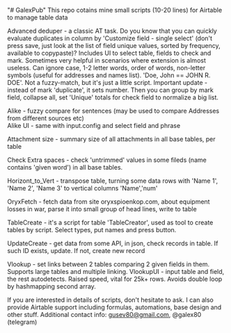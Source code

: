 "# GalexPub" 
This repo cotains mine small scripts (10-20 lines) for Airtable to manage table data

Advanced deduper - a classic AT task. Do you know that you can quickly evaluate duplicates in column by 'Customize field - single select' (don't press save, just look at the list of field unique values, sorted by frequency, available to copypaste)?
Includes UI to select table, fields to check and mark. Sometimes very helpful in scenarios where extension is almost useless.
Can ignore case, 1-2 letter words, order of words, non-letter symbols (useful for addresses and names list). 'Doe, John == JOHN R. DOE'. Not a fuzzy-match, but it's just a little script. Important update - instead of mark 'duplicate', it sets number. Then you can group by mark field, collapse all, set 'Unique' totals for check field to normalize a big list.

Alike - fuzzy compare for sentences (may be used to compare Addresses from different sources etc)  
Alike UI - same with input.config and select field and phrase

Attachment size - summary size of all attachments in all base tables, per table

Check Extra spaces - check 'untrimmed' values in some fileds (name contains 'given word') in all base tables. 

Horizont_to_Vert - transpose table, turning some data rows with 'Name 1', 'Name 2', 'Name 3' to vertical columns 'Name','num'

OryxFetch - fetch data from site oryxspioenkop.com, about equipment losses in war, parse it into small group of head lines, write to table

TableCreate - it's a script for table 'TableCreator', used as tool to create tables by script. Select types, put names and press button. 

UpdateCreate - get data from some API, in json, check records in table. If such ID exists, update. If not, create new record

Vlookup - set links between 2 tables comparing 2 given fields in them. Supports large tables and multiple linking.
VlookupUI - input table and field, the rest autodetects. Raised speed, vital for 25k+ rows. Avoids double loop by hashmapping second array.

If you are interested in details of scripts, don't hesitate to ask.
I can also provide Airtable support including formulas, automations, base design and other stuff.
Additional contact info: gusev80@gmail.com, @galex80 (telegram)
